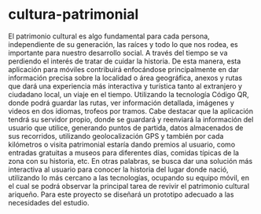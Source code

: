 # cultura-patrimonial
El patrimonio cultural es algo fundamental para cada persona, independiente de su generación, las raíces y todo lo que nos rodea, es importante para nuestro desarrollo social. A través del tiempo se va perdiendo el interés de tratar de cuidar la historia.   De esta manera, esta aplicación para móviles contribuirá enfocándose principalmente en dar información precisa sobre la localidad o área geográfica, anexos y rutas que dará una experiencia más interactiva y turística tanto al extranjero y ciudadano local, un viaje en el tiempo. Utilizando la tecnología Código QR, donde podrá guardar las rutas, ver información detallada, imágenes y videos en dos idiomas, trofeos por tramos.  Cabe destacar que la aplicación tendrá su servidor propio, donde se guardará y reenviará la información del usuario que utilice, generando puntos de partida, datos almacenados de sus recorridos, utilizando geolocalización GPS y también por cada kilómetros o visita patrimonial estaría dando premios al usuario, como entradas gratuitas a museos para diferentes días, comidas típicas de la zona con su historia, etc.  En otras palabras, se busca dar una solución más interactiva al usuario para conocer la historia del lugar donde nació, utilizando lo más cercano a las tecnologías, ocupando su equipo móvil, en el cual se podrá observar la principal tarea de revivir el patrimonio cultural ariqueño. Para este proyecto se diseñará un prototipo adecuado a las necesidades del estudio. 
